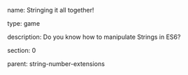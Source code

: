 name: Stringing it all together!

type: game

description: Do you know how to manipulate Strings in ES6?

section: 0

parent: string-number-extensions

